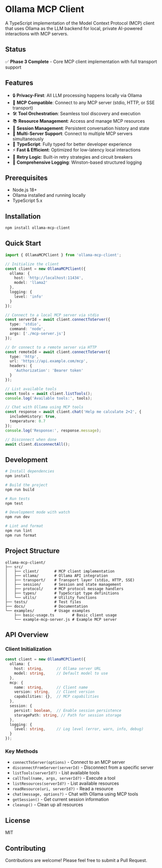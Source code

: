 # Ollama MCP Client

A TypeScript implementation of the Model Context Protocol (MCP) client that uses Ollama as the LLM backend for local, private AI-powered interactions with MCP servers.

## Status
✅ **Phase 3 Complete** - Core MCP client implementation with full transport support

## Features

- 🔒 **Privacy-First**: All LLM processing happens locally via Ollama
- 🔌 **MCP Compatible**: Connect to any MCP server (stdio, HTTP, or SSE transport)
- 🛠️ **Tool Orchestration**: Seamless tool discovery and execution
- 📚 **Resource Management**: Access and manage MCP resources
- 💬 **Session Management**: Persistent conversation history and state
- 🔄 **Multi-Server Support**: Connect to multiple MCP servers simultaneously
- 🎯 **TypeScript**: Fully typed for better developer experience
- ⚡ **Fast & Efficient**: Optimized for low-latency local interactions
- 🔁 **Retry Logic**: Built-in retry strategies and circuit breakers
- 📝 **Comprehensive Logging**: Winston-based structured logging

## Prerequisites

- Node.js 18+ 
- Ollama installed and running locally
- TypeScript 5.x

## Installation

```bash
npm install ollama-mcp-client
```

## Quick Start

```typescript
import { OllamaMCPClient } from 'ollama-mcp-client';

// Initialize the client
const client = new OllamaMCPClient({
  ollama: {
    host: 'http://localhost:11434',
    model: 'llama2'
  },
  logging: {
    level: 'info'
  }
});

// Connect to a local MCP server via stdio
const serverId = await client.connectToServer({
  type: 'stdio',
  command: 'node',
  args: ['./mcp-server.js']
});

// Or connect to a remote server via HTTP
const remoteId = await client.connectToServer({
  type: 'http',
  url: 'https://api.example.com/mcp',
  headers: {
    'Authorization': 'Bearer token'
  }
});

// List available tools
const tools = await client.listTools();
console.log('Available tools:', tools);

// Chat with Ollama using MCP tools
const response = await client.chat('Help me calculate 2+2', {
  includeHistory: true,
  temperature: 0.7
});
console.log('Response:', response.message);

// Disconnect when done
await client.disconnectAll();
```

## Development

```bash
# Install dependencies
npm install

# Build the project
npm run build

# Run tests
npm test

# Development mode with watch
npm run dev

# Lint and format
npm run lint
npm run format
```

## Project Structure

```
ollama-mcp-client/
├── src/
│   ├── client/       # MCP client implementation
│   ├── ollama/       # Ollama API integration
│   ├── transport/    # Transport layer (stdio, HTTP, SSE)
│   ├── session/      # Session and state management
│   ├── protocol/     # MCP protocol message handlers
│   ├── types/        # TypeScript type definitions
│   └── utils/        # Utility functions
├── tests/            # Test files
├── docs/             # Documentation
└── examples/         # Usage examples
    ├── basic-usage.ts        # Basic client usage
    └── example-mcp-server.js # Example MCP server
```

## API Overview

### Client Initialization
```typescript
const client = new OllamaMCPClient({
  ollama: {
    host: string,      // Ollama server URL
    model: string,     // Default model to use
  },
  mcp: {
    name: string,      // Client name
    version: string,   // Client version
    capabilities: {},  // MCP capabilities
  },
  session: {
    persist: boolean,  // Enable session persistence
    storagePath: string, // Path for session storage
  },
  logging: {
    level: string,     // Log level (error, warn, info, debug)
  }
});
```

### Key Methods
- `connectToServer(options)` - Connect to an MCP server
- `disconnectFromServer(serverId)` - Disconnect from a specific server
- `listTools(serverId?)` - List available tools
- `callTool(name, args, serverId?)` - Execute a tool
- `listResources(serverId?)` - List available resources
- `readResource(uri, serverId?)` - Read a resource
- `chat(message, options?)` - Chat with Ollama using MCP tools
- `getSession()` - Get current session information
- `cleanup()` - Clean up all resources

## License

MIT

## Contributing

Contributions are welcome! Please feel free to submit a Pull Request.
